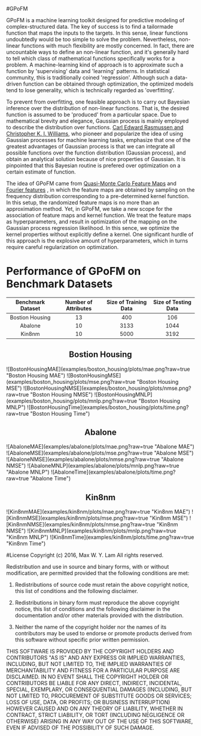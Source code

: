 #GPoFM

GPoFM is a machine learning toolkit designed for predictive modeling of
complex-structured data. The key of success is to find a tailormade function
that maps the inputs to the targets. In this sense, linear functions undoubtedly
would be too simple to solve the problem. Nevertheless, non-linear functions
with much flexibility are mostly concerned. In fact, there are uncountable ways
to define an non-linear function, and it's generally hard to tell which class of
mathematical functions specifically works for a problem. A machine-learning kind
of approach is to approximate such a function by 'supervising' data and
'learning' patterns. In statistical community, this is traditionally coined
'regression'. Although such a data-driven function can be obtained through
optimization, the optimized models tend to lose generality, which is technically
regarded as 'overfitting'.

To prevent from overfitting, one feasible approach is to carry out Bayesian
inference over the distribution of non-linear functions. That is, the desired
function is assumed to be 'produced' from a particular space. Due to
mathematical brevity and elegance, Gaussian process is mainly employed to
describe the distribution over functions. [Carl Edward Rasmussen and Christopher
K. I. Williams](http://www.gaussianprocess.org/gpml/), who pioneer and
popularize the idea of using Gaussian processes for machine learning tasks,
emphasize that one of the greatest advantages of Gaussian process is that we can
integrate all possible functions over the function distribution (Gaussian
process), and obtain an analytical solution because of nice properties of
Gaussian. It is pinpointed that this Bayesian routine is prefered over
optimization on a certain estimate of function.

The idea of GPoFM came from [Quasi-Monte Carlo Feature Maps](http://jmlr.org/papers/volume17/14-538/14-538.pdf)
and [Fourier features](https://papers.nips.cc/paper/3182-random-features-for-large-scale-kernel-machines.pdf)
, in which the feature maps are obtained by sampling on the frequency distribution corresponding to a pre-determined
kernel function. In this setup, the randomized feature maps is no more than an approximation method.
Yet, in GPoFM, we take a new scope for the association of feature maps and kernel function.
We treat the feature maps as hyperparameters, and result in optimization of the mapping on the Gaussian process regression likelihood.
In this sence, we optimize the kernel properties without explicitly define a kernel.
One significant hurdle of this approach is the explosive amount of hyperparameters,
which in turns require careful regularization on optimization.

# Performance of GPoFM on Benchmark Datasets
| Benchmark Dataset | Number of Attributes | Size of Training Data | Size of Testing Data |
| :---: | :---: | :---: | :---: |
| Bostion Housing | 13 | 400 | 106 |
| Abalone | 10 | 3133 | 1044 |
| Kin8nm | 10 | 5000 | 3192 |

<h2 align="center">
Bostion Housing
</h2>
![BostonHousingMAE](examples/boston_housing/plots/mae.png?raw=true "Boston Housing MAE")
![BostonHousingMSE](examples/boston_housing/plots/mse.png?raw=true "Boston Housing MSE")
![BostonHousingNMSE](examples/boston_housing/plots/nmse.png?raw=true "Boston Housing NMSE")
![BostonHousingMNLP](examples/boston_housing/plots/mnlp.png?raw=true "Boston Housing MNLP")
![BostonHousingTime](examples/boston_housing/plots/time.png?raw=true "Boston Housing Time")
<h2 align="center">
Abalone
</h2>
![AbaloneMAE](examples/abalone/plots/mae.png?raw=true "Abalone MAE")
![AbaloneMSE](examples/abalone/plots/mse.png?raw=true "Abalone MSE")
![AbaloneNMSE](examples/abalone/plots/nmse.png?raw=true "Abalone NMSE")
![AbaloneMNLP](examples/abalone/plots/mnlp.png?raw=true "Abalone MNLP")
![AbaloneTime](examples/abalone/plots/time.png?raw=true "Abalone Time")
<h2 align="center">
Kin8nm
</h2>
![Kin8nmMAE](examples/kin8nm/plots/mae.png?raw=true "Kin8nm MAE")
![Kin8nmMSE](examples/kin8nm/plots/mse.png?raw=true "Kin8nm MSE")
![Kin8nmNMSE](examples/kin8nm/plots/nmse.png?raw=true "Kin8nm NMSE")
![Kin8nmMNLP](examples/kin8nm/plots/mnlp.png?raw=true "Kin8nm MNLP")
![Kin8nmTime](examples/kin8nm/plots/time.png?raw=true "Kin8nm Time")

#License
Copyright (c) 2016, Max W. Y. Lam
All rights reserved.

Redistribution and use in source and binary forms, with or without modification, are permitted provided that the following conditions are met:

1. Redistributions of source code must retain the above copyright notice, this list of conditions and the following disclaimer.

2. Redistributions in binary form must reproduce the above copyright notice, this list of conditions and the following disclaimer in the documentation and/or other materials provided with the distribution.

3. Neither the name of the copyright holder nor the names of its contributors may be used to endorse or promote products derived from this software without specific prior written permission.

THIS SOFTWARE IS PROVIDED BY THE COPYRIGHT HOLDERS AND CONTRIBUTORS "AS IS" AND ANY EXPRESS OR IMPLIED WARRANTIES, INCLUDING, BUT NOT LIMITED TO, THE IMPLIED WARRANTIES OF MERCHANTABILITY AND FITNESS FOR A PARTICULAR PURPOSE ARE DISCLAIMED. IN NO EVENT SHALL THE COPYRIGHT HOLDER OR CONTRIBUTORS BE LIABLE FOR ANY DIRECT, INDIRECT, INCIDENTAL, SPECIAL, EXEMPLARY, OR CONSEQUENTIAL DAMAGES (INCLUDING, BUT NOT LIMITED TO, PROCUREMENT OF SUBSTITUTE GOODS OR SERVICES; LOSS OF USE, DATA, OR PROFITS; OR BUSINESS INTERRUPTION) HOWEVER CAUSED AND ON ANY THEORY OF LIABILITY, WHETHER IN CONTRACT, STRICT LIABILITY, OR TORT (INCLUDING NEGLIGENCE OR OTHERWISE) ARISING IN ANY WAY OUT OF THE USE OF THIS SOFTWARE, EVEN IF ADVISED OF THE POSSIBILITY OF SUCH DAMAGE.
